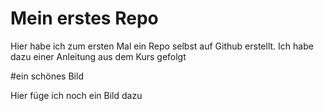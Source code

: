 # Mein erstes Repo

Hier habe ich zum ersten Mal ein Repo selbst auf Github erstellt. Ich habe dazu einer Anleitung aus dem Kurs gefolgt

#ein schönes Bild

Hier füge ich noch ein Bild dazu